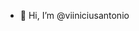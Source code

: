 - 👋 Hi, I’m @viiniciusantonio

<!---
viiniciusantonio/viiniciusantonio is a ✨ special ✨ repository because its `README.md` (this file) appears on your GitHub profile.
You can click the Preview link to take a look at your changes.
--->
